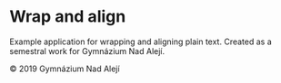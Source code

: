 # Wrap and align

Example application for wrapping and aligning plain text.
Created as a semestral work for Gymnázium Nad Alejí.

© 2019 Gymnázium Nad Alejí
